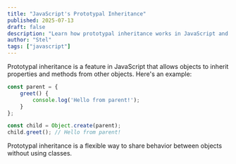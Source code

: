 ```yaml
---
title: "JavaScript's Prototypal Inheritance"
published: 2025-07-13
draft: false
description: "Learn how prototypal inheritance works in JavaScript and its use cases."
author: "Stel"
tags: ["javascript"]
---
```


Prototypal inheritance is a feature in JavaScript that allows objects to inherit properties and methods from other objects. Here's an example:

```javascript
const parent = {
    greet() {
        console.log('Hello from parent!');
    }
};

const child = Object.create(parent);
child.greet(); // Hello from parent!
```

Prototypal inheritance is a flexible way to share behavior between objects without using classes.